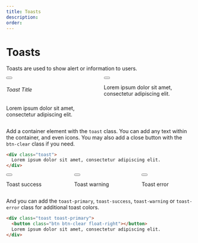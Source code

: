 ```yaml
---
title: Toasts
description: 
order: 
---
```


# Toasts

Toasts are used to show alert or information to users.

<div class="vp-raw docs-demo columns">
  <div class="column col-9 col-sm-12">
    <div class="toast">
      <button class="btn btn-clear float-right"></button>
      <h6>Toast Title</h6>
      <p>Lorem ipsum dolor sit amet, consectetur adipiscing elit.</p>
    </div>
  </div>
  <div class="column col-9 col-sm-12">
    <div class="toast toast-primary">
      <button class="btn btn-clear float-right"></button>
      <p>Lorem ipsum dolor sit amet, consectetur adipiscing elit.</p>
    </div>
  </div>
</div>

Add a container element with the `toast` class. You can add any text within the container, and even icons. You may also add a close button with the `btn-clear` class if you need.

```html
<div class="toast">
  Lorem ipsum dolor sit amet, consectetur adipiscing elit.
</div>
```

<div class="vp-raw docs-demo columns">
  <div class="column col-sm-12">
    <div class="toast toast-success">
      <button class="btn btn-clear float-right"></button>
      <p>Toast success</p>
    </div>
  </div>
  <div class="column col-sm-12">
    <div class="toast toast-warning">
      <button class="btn btn-clear float-right"></button>
      <p>Toast warning</p>
    </div>
  </div>
  <div class="column col-sm-12">
    <div class="toast toast-error">
      <button class="btn btn-clear float-right"></button>
      <p>Toast error</p>
    </div>
  </div>
</div>

And you can add the `toast-primary`, `toast-success`, `toast-warning` or `toast-error` class for additional toast colors.

```html
<div class="toast toast-primary">
  <button class="btn btn-clear float-right"></button>
  Lorem ipsum dolor sit amet, consectetur adipiscing elit.
</div>
```
